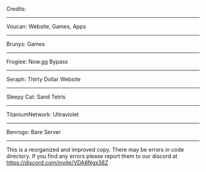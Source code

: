 Credits:
____
Voucan: Website, Games, Apps
____
Brunys: Games
____
Frogiee: Now.gg Bypass
____
Seraph: Thirty Dollar Website
____
Sleepy Cat: Sand Tetris
____
TitaniumNetwork: Ultraviolet
____
Benrogo: Bare Server
_____________________________________________________________________________________________________________________________________________________________________________________
This is a reorganized and improved copy. There may be errors in code directory. If you find any errors please report them to our discord at https://discord.com/invite/VDA8Ngx38Z
